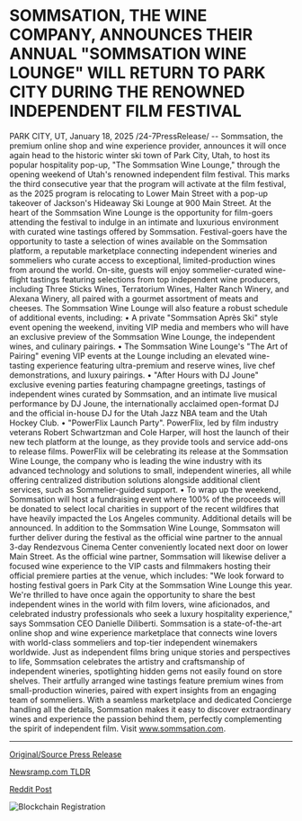 # SOMMSATION, THE WINE COMPANY, ANNOUNCES THEIR ANNUAL "SOMMSATION WINE LOUNGE" WILL RETURN TO PARK CITY DURING THE RENOWNED INDEPENDENT FILM FESTIVAL

PARK CITY, UT, January 18, 2025 /24-7PressRelease/ -- Sommsation, the premium online shop and wine experience provider, announces it will once again head to the historic winter ski town of Park City, Utah, to host its popular hospitality pop-up, "The Sommsation Wine Lounge," through the opening weekend of Utah's renowned independent film festival. This marks the third consecutive year that the program will activate at the film festival, as the 2025 program is relocating to Lower Main Street with a pop-up takeover of Jackson's Hideaway Ski Lounge at 900 Main Street.  At the heart of the Sommsation Wine Lounge is the opportunity for film-goers attending the festival to indulge in an intimate and luxurious environment with curated wine tastings offered by Sommsation. Festival-goers have the opportunity to taste a selection of wines available on the Sommsation platform, a reputable marketplace connecting independent wineries and sommeliers who curate access to exceptional, limited-production wines from around the world. On-site, guests will enjoy sommelier-curated wine-flight tastings featuring selections from top independent wine producers, including Three Sticks Wines, Terratorium Wines, Halter Ranch Winery, and Alexana Winery, all paired with a gourmet assortment of meats and cheeses. The Sommsation Wine Lounge will also feature a robust schedule of additional events, including:  •	A private "Sommsation Après Ski" style event opening the weekend, inviting VIP media and members who will have an exclusive preview of the Sommsation Wine Lounge, the independent wines, and culinary pairings. •	The Sommsation Wine Lounge's "The Art of Pairing" evening VIP events at the Lounge including an elevated wine-tasting experience featuring ultra-premium and reserve wines, live chef demonstrations, and luxury pairings. •	"After Hours with DJ Joune" exclusive evening parties featuring champagne greetings, tastings of independent wines curated by Sommsation, and an intimate live musical performance by DJ Joune, the internationally acclaimed open-format DJ and the official in-house DJ for the Utah Jazz NBA team and the Utah Hockey Club.  •	"PowerFlix Launch Party". PowerFlix, led by film industry veterans Robert Schwartzman and Cole Harper, will host the launch of their new tech platform at the lounge, as they provide tools and service add-ons to release films. PowerFlix will be celebrating its release at the Sommsation Wine Lounge, the company who is leading the wine industry with its advanced technology and solutions to small, independent wineries, all while offering centralized distribution solutions alongside additional client services, such as Sommelier-guided support. •	To wrap up the weekend, Sommsation will host a fundraising event where 100% of the proceeds will be donated to select local charities in support of the recent wildfires that have heavily impacted the Los Angeles community. Additional details will be announced.  In addition to the Sommsation Wine Lounge, Sommsaton will further deliver during the festival as the official wine partner to the annual 3-day Rendezvous Cinema Center conveniently located next door on lower Main Street. As the official wine partner, Sommsation will likewise deliver a focused wine experience to the VIP casts and filmmakers hosting their official premiere parties at the venue, which includes:  "We look forward to hosting festival goers in Park City at the Sommsation Wine Lounge this year. We're thrilled to have once again the opportunity to share the best independent wines in the world with film lovers, wine aficionados, and celebrated industry professionals who seek a luxury hospitality experience," says Sommsation CEO Danielle Diliberti.  Sommsation is a state-of-the-art online shop and wine experience marketplace that connects wine lovers with world-class sommeliers and top-tier independent winemakers worldwide. Just as independent films bring unique stories and perspectives to life, Sommsation celebrates the artistry and craftsmanship of independent wineries, spotlighting hidden gems not easily found on store shelves. Their artfully arranged wine tastings feature premium wines from small-production wineries, paired with expert insights from an engaging team of sommeliers. With a seamless marketplace and dedicated Concierge handling all the details, Sommsation makes it easy to discover extraordinary wines and experience the passion behind them, perfectly complementing the spirit of independent film. Visit www.sommsation.com. 

---

[Original/Source Press Release](https://www.24-7pressrelease.com/press-release/518459/sommsation-the-wine-company-announces-their-annual-sommsation-wine-lounge-will-return-to-park-city-during-the-renowned-independent-film-festival)
                    

[Newsramp.com TLDR](https://newsramp.com/curated-news/sommsation-wine-lounge-returns-to-park-city-film-festival-with-exclusive-events/0fbc352a85ed25b6533484fef0914150) 

 



[Reddit Post](https://www.reddit.com/r/newsramp/comments/1i42zip/sommsation_wine_lounge_returns_to_park_city_film/) 



![Blockchain Registration](https://cdn.newsramp.app/24-7PressRelease/qrcode/251/18/openwz3M.webp)